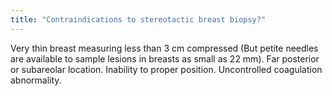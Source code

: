 ```yaml
---
title: "Contraindications to stereotactic breast biopsy?"
---
```

Very thin breast measuring less than 3 cm compressed (But petite needles are available to sample lesions in breasts as small as 22 mm). Far posterior or subareolar location. Inability to proper position. Uncontrolled coagulation abnormality.

